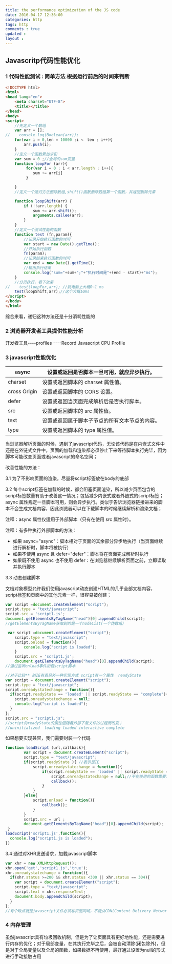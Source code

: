 ```yaml
---
title: the performance optimization of the JS code
date: 2016-04-17 12:36:00
categories: http 
tags: http
comments : true 
updated : 
layout : 
---
```


## Javascritp代码性能优化

### 1 代码性能测试 : 简单方法 根据运行前后的时间来判断

```html
<!DOCTYPE html>
<html>
<head lang="en">
    <meta charset="UTF-8">
    <title></title>
</head>
<body>
<script>
    //先定义一个数组
    var arr = [];
//    console.log(Boolean(arr));
    for(var i = 0,len = 10000 ;i <　len ; i++){
        arr.push(i);
    }
    //定义一个函数累加求和
    var sum = 0 ;//全局的sum变量
    function loopFor (arr){
         for(var i = 0 ; i < arr.length ; i++){
            sum += arr[i]
         }

    }
    //定义一个递归方法删除数组,shift()函数删除数组第一个函数，并返回删除元素

    function loopShift(arr) {
        if (!!arr.length) {
            sum += arr.shift();
            arguments.callee(arr);
        }
    }
    //定义一个测试性能的函数
    function test (fn,param){
        //记录开始执行函数的时间
        var start = new Date().getTime();
        //开始执行函数
        fn(param);
        //记录结束执行函数的时间
        var end = new Date().getTime();
        //输出执行结果
        console.log("sum="+sum+";"+"执行时间是"+(end - start)+"ms");
    }
    //分贝执行，看下效果
//    test(loopFor,arr); //我电脑上大概0~1 ms
    test(loopShift,arr);//这个大概10ms
</script>
</body>
</html>
```

综合来看，递归这种方法还是十分消耗性能的

### 2 浏览器开发者工具提供性能分析

开发者工具----profiles ----Record Javascript CPU Profile

### 3 javascript性能优化

| async        | 设置或返回是否脚本一旦可用，就应异步执行。   |
| ------------ | ----------------------- |
| charset      | 设置或返回脚本的 charset 属性值。   |
| cross Origin | 设置或返回脚本的 CORS 设置。       |
| defer        | 设置或返回当页面完成解析后是否执行脚本。    |
| src          | 设置或返回脚本的 src 属性值。       |
| text         | 设置或返回属于脚本子节点的所有文本节点的内容。 |
| type         | 设置或返回脚本的 type 属性值。      |

当浏览器解析页面的时候，遇到了javascript代码，无论该代码是在内嵌式文件中还是在外链式文件中，页面的加载和渲染都必须停止下来等待脚本执行完毕，因为脚本可能改变页面或者javascript的命名空间；

改善性能的方法：

3.1 为了不影响页面的渲染，尽量将script标签放在body的底部

3.2 每个script标签在加载的时候，都会阻塞页面渲染，所以减少页面包含的script标签数量有助于改善这一情况；包括减少内嵌式或者外链式的script标签；async 属性规定一旦脚本可用，则会异步执行。类似于告诉浏览器链接进来的脚本不会生成文档内容，因此浏览器可以在下载脚本的时候继续解析和渲染文档；

注释：async 属性仅适用于外部脚本（只有在使用 src 属性时）。

注释：有多种执行外部脚本的方法：

- 如果 async="async"：脚本相对于页面的其余部分异步地执行（当页面继续进行解析时，脚本将被执行） 
- 如果不使用 async 且 defer="defer"：脚本将在页面完成解析时执行 
- 如果既不使用 async 也不使用 defer：在浏览器继续解析页面之前，立即读取并执行脚本 

3.3 动态创建脚本

文档对象模型允许我们使用javascript动态创建HTML的几乎全部文档内容，script标签和页面中的其他元素一样，很容易被创建；

```javascript
var script =document.createElement("script");
script.type = "text/javascript";
script.src = 'script1.js';
document.getElementsByTagName("head")[0].appendChild(script);
//getElementsByTagName获取到的是一个nodeList(一个伪数组)
```

```javascript
 var script =document.createElement("script");
	script.type = "text/javascript";
    script.onload = function(){
        console.log("script is loaded");
    }
    script.src = 'script1.js';
    document.getElementsByTagName("head")[0].appendChild(script);
//通过监听onload事件加载script脚本
```

```javascript
//对于比较** 的IE有着另外一种实现方式 script有一个属性  readyState 
var script = document.createElement("script");
script.type = "text/javascript";
script.onreadystatechange = function(){
  if(script.readyState == 'loaded' || script.readyState == "complete"){
    script.onreadystatechange = null;
    console.log("script is loaded");
  }
};
script.src = "script1.js";
//script的readyState的属性值随着外部下载文件的过程而改变；
//uninitialized  loading loaded interactive complete
```

如果想要实现兼容，我们需要封装一个代码

```javascript
function loadScript (url,callback){
        var script = document.createELement("script");
        script.type = "text/javascript";
        if(script.readyState ){	//表示是IE
            script.onreadystatechange = function(){
                if(script.readyState == 'loaded' || script.readyState == "complete"){
                    script.onreadystatechange = null;//不在使用的函数需要清除掉，减少对内存的占用
                    callback();
                }
            }
        }else{
            script.onload = function(){
                callback();
            }
        }
        script.src = url ;
        document.getElementsByTagName("head")[0].appendChild(script);
 }
loadScript('script1.js',function(){
  console.log("script1.js is loaded");
})
```

3.4 通过对XHR发送请求，加载javascript脚本

```javascript
var xhr = new XMLHttpRequest();
xhr.open('get','script1.js','true');
xhr.onreadystatechange = function(){
  if(xhr.status >=200 && xhr.status <300 || xhr.status == 304){
    var script = document.createElement("script");
    script.type = "text/javascript";
    script.text = xhr.responseText;
    document.body.appendChild(script);
  }
};
//有个缺点就是javascript文件必须与页面同域，不能从CDN(Content Delivery Network)下载
```

### 4 内存管理

虽然javascript具有垃圾回收机制，但是为了让页面具有更好地性能，还是需要进行内存的优化；对于局部变量，在其执行完毕之后，会被自动清除(闭包除外)，但是对于全局变量以及全局的函数，如果数据不再使用，最好通过设置为null的形式进行手动接触占用


